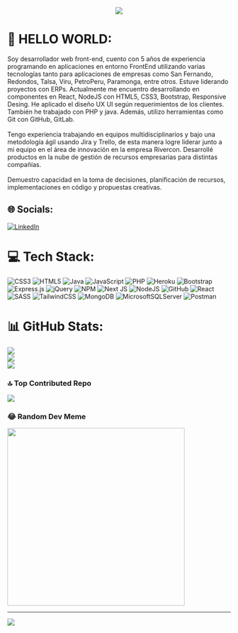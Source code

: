 <p align="center">
  <a href="https://github.com/DenverCoder1/readme-typing-svg"><img src="https://readme-typing-svg.herokuapp.com?lines=Computer+Science+Teacher;Full+Stack+Web+Developer;Freelancer;MERN+Stack+Developer;Always%20learning%20new%20things&center=true&width=380&height=45"></a>
</p>

# 💫 HELLO WORLD: 
Soy desarrollador web front-end, cuento con 5 años de experiencia programando en aplicaciones en entorno FrontEnd utilizando varias tecnologías tanto para aplicaciones de empresas como San Fernando, Redondos, Talsa, Viru, PetroPeru, Paramonga, entre otros. Estuve liderando proyectos con ERPs. Actualmente me encuentro desarrollando en componentes en React, NodeJS con HTML5, CSS3, Bootstrap, Responsive Desing. He aplicado el diseño UX UI según requerimientos de los clientes. También he trabajado con PHP y java. Además, utilizo herramientas como Git con GitHub, GitLab.<br><br>Tengo experiencia trabajando en equipos multidisciplinarios y bajo una metodología ágil usando Jira y Trello, de esta manera logre liderar junto a mi equipo en el área de innovación en la empresa Rivercon. Desarrollé productos en la nube de gestión de recursos empresarias para distintas compañías.<br><br>Demuestro capacidad en la toma de decisiones, planificación de recursos, implementaciones en código y propuestas creativas.


## 🌐 Socials:
[![LinkedIn](https://img.shields.io/badge/LinkedIn-%230077B5.svg?logo=linkedin&logoColor=white)](https://linkedin.com/in/https://www.linkedin.com/in/erick-dejo-vicente-b819601b6/) 

# 💻 Tech Stack:
![CSS3](https://img.shields.io/badge/css3-%231572B6.svg?style=for-the-badge&logo=css3&logoColor=white) ![HTML5](https://img.shields.io/badge/html5-%23E34F26.svg?style=for-the-badge&logo=html5&logoColor=white) ![Java](https://img.shields.io/badge/java-%23ED8B00.svg?style=for-the-badge&logo=java&logoColor=white) ![JavaScript](https://img.shields.io/badge/javascript-%23323330.svg?style=for-the-badge&logo=javascript&logoColor=%23F7DF1E) ![PHP](https://img.shields.io/badge/php-%23777BB4.svg?style=for-the-badge&logo=php&logoColor=white) ![Heroku](https://img.shields.io/badge/heroku-%23430098.svg?style=for-the-badge&logo=heroku&logoColor=white) ![Bootstrap](https://img.shields.io/badge/bootstrap-%23563D7C.svg?style=for-the-badge&logo=bootstrap&logoColor=white) ![Express.js](https://img.shields.io/badge/express.js-%23404d59.svg?style=for-the-badge&logo=express&logoColor=%2361DAFB) ![jQuery](https://img.shields.io/badge/jquery-%230769AD.svg?style=for-the-badge&logo=jquery&logoColor=white) ![NPM](https://img.shields.io/badge/NPM-%23000000.svg?style=for-the-badge&logo=npm&logoColor=white) ![Next JS](https://img.shields.io/badge/Next-black?style=for-the-badge&logo=next.js&logoColor=white) ![NodeJS](https://img.shields.io/badge/node.js-6DA55F?style=for-the-badge&logo=node.js&logoColor=white) ![GitHub](https://img.shields.io/badge/GitHub-%23121011.svg?style=for-the-badge&logo=github&logoColor=white) ![React](https://img.shields.io/badge/react-%2320232a.svg?style=for-the-badge&logo=react&logoColor=%2361DAFB) ![SASS](https://img.shields.io/badge/SASS-hotpink.svg?style=for-the-badge&logo=SASS&logoColor=white) ![TailwindCSS](https://img.shields.io/badge/tailwindcss-%2338B2AC.svg?style=for-the-badge&logo=tailwind-css&logoColor=white) ![MongoDB](https://img.shields.io/badge/MongoDB-%234ea94b.svg?style=for-the-badge&logo=mongodb&logoColor=white) ![MicrosoftSQLServer](https://img.shields.io/badge/Microsoft%20SQL%20Sever-CC2927?style=for-the-badge&logo=microsoft%20sql%20server&logoColor=white) ![Postman](https://img.shields.io/badge/Postman-FF6C37?style=for-the-badge&logo=postman&logoColor=white)
# 📊 GitHub Stats:
![](https://github-readme-stats.vercel.app/api?username=gatodemontecristo&theme=radical&hide_border=false&include_all_commits=false&count_private=false)<br/>
![](https://github-readme-streak-stats.herokuapp.com/?user=gatodemontecristo&theme=radical&hide_border=false)<br/>
![](https://github-readme-stats.vercel.app/api/top-langs/?username=gatodemontecristo&theme=radical&hide_border=false&include_all_commits=false&count_private=false&layout=compact)

### 🔝 Top Contributed Repo
![](https://github-contributor-stats.vercel.app/api?username=gatodemontecristo&limit=5&theme=dark&combine_all_yearly_contributions=true)

### 😂 Random Dev Meme
<img src='https://randommeme-five.vercel.app/' style="height: 400px;"/>

---
[![](https://visitcount.itsvg.in/api?id=gatodemontecristo&icon=0&color=0)](https://visitcount.itsvg.in)

<!-- Proudly created with GPRM ( https://gprm.itsvg.in ) -->
